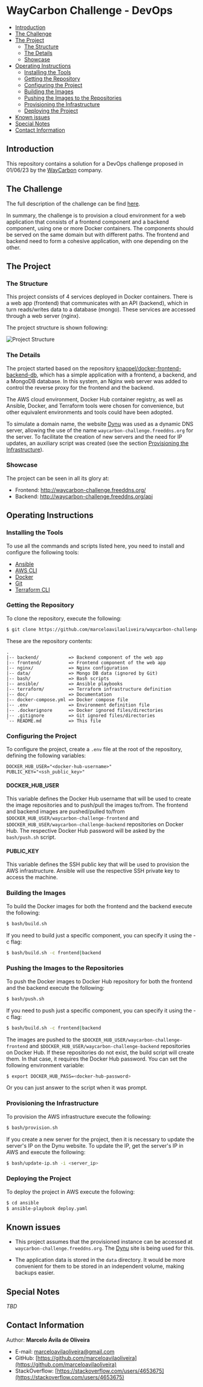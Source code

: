 # WayCarbon Challenge - DevOps #

- [Introduction](#introduction)
- [The Challenge](#the-challenge)
- [The Project](#the-project)
  - [The Structure](#the-structure)
  - [The Details](#the-details)
  - [Showcase](#showcase)
- [Operating Instructions](#operating-instructions)
  - [Installing the Tools](#installing-the-tools)
  - [Getting the Repository](#getting-the-repository)
  - [Configuring the Project](#configuring-the-project)
  - [Building the Images](#building-the-images)
  - [Pushing the Images to the Repositories](#pushing-the-Images-to-the-Repositories)
  - [Provisioning the Infrastructure](#provisioning-the-infrastructure)
  - [Deploying the Project](#deploying-the-project)
- [Known issues](#known-issues)
- [Special Notes](#special-notes)
- [Contact Information](#contact-information)

## Introduction ##

This repository contains a solution for a DevOps challenge proposed in 01/06/23 by the [WayCarbon](https://waycarbon.com/) company.

## The Challenge ##

The full description of the challenge can be find [here](doc/waycarbon-challenge.pdf).

In summary, the challenge is to provision a cloud environment for a web application that consists of a frontend component and a backend component, using one or more Docker containers. The components should be served on the same domain but with different paths. The frontend and backend need to form a cohesive application, with one depending on the other.

## The Project ##

### The Structure ###

This project consists of 4 services deployed in Docker containers. There is a web app (frontend) that communicates with an API (backend), which in turn reads/writes data to a database (mongo). These services are accessed through a web server (nginx).

The project structure is shown following: 

![Project Structure](doc/project-structure.png)

### The Details ###

The project started based on the repository [knaopel/docker-frontend-backend-db](https://github.com/knaopel/docker-frontend-backend-db), which has a simple application with a frontend, a backend, and a MongoDB database. In this system, an Nginx web server was added to control the reverse proxy for the frontend and the backend.

The AWS cloud environment, Docker Hub container registry, as well as Ansible, Docker, and Terraform tools were chosen for convenience, but other equivalent environments and tools could have been adopted.

To simulate a domain name, the website [Dynu](https://www.dynu.com/) was used as a dynamic DNS server, allowing the use of the name `waycarbon-challenge.freeddns.org` for the server. To facilitate the creation of new servers and the need for IP updates, an auxiliary script was created (see the section [Provisioning the Infrastructure](#provisioning-the-infrastructure)).

### Showcase ###

The project can be seen in all its glory at:

- Frontend: http://waycarbon-challenge.freeddns.org/
- Backend: http://waycarbon-challenge.freeddns.org/api

## Operating Instructions ##

### Installing the Tools ###

To use all the commands and scripts listed here, you need to install and configure the following tools:

- [Ansible](https://docs.ansible.com/ansible/latest/installation_guide/intro_installation.html)
- [AWS CLI](https://docs.aws.amazon.com/cli/latest/userguide/getting-started-install.html)
- [Docker](https://docs.docker.com/engine/install)
- [Git](https://git-scm.com/book/en/v2/Getting-Started-Installing-Git)
- [Terraform CLI](https://developer.hashicorp.com/terraform/tutorials/aws-get-started/install-cli)

### Getting the Repository ###

To clone the repository, execute the following:

```bash
$ git clone https://github.com/marceloavilaoliveira/waycarbon-challenge.git
```

These are the repository contents:

```
.
|-- backend/           => Backend component of the web app
|-- frontend/          => Frontend component of the web app
|-- nginx/             => Nginx configuration
|-- data/              => Mongo DB data (ignored by Git)
|-- bash/              => Bash scripts
|-- ansible/           => Ansible playbooks
|-- terraform/         => Terraform infrastructure definition
|-- doc/               => Documentation
|-- docker-compose.yml => Docker compose file
|-- .env               => Environment definition file
|-- .dockerignore      => Docker ignored files/directories
|-- .gitignore         => Git ignored files/directories
`-- README.md          => This file
```

### Configuring the Project ###

To configure the project, create a `.env` file at the root of the repository, defining the following variables:

```
DOCKER_HUB_USER="<docker-hub-username>"
PUBLIC_KEY="<ssh_public_key>"
```

#### DOCKER_HUB_USER ####

This variable defines the Docker Hub username that will be used to create the image repositories and to push/pull the images to/from. The frontend and backend images are pushed/pulled to/from `$DOCKER_HUB_USER/waycarbon-challenge-frontend` and `$DOCKER_HUB_USER/waycarbon-challenge-backend` repositories on Docker Hub. The respective Docker Hub password will be asked by the `bash/push.sh` script.

#### PUBLIC_KEY ####

This variable defines the SSH public key that will be used to provision the AWS infrastructure. Ansible will use the respective SSH private key to access the machine.

### Building the Images ###

To build the Docker images for both the frontend and the backend execute the following:

```bash
$ bash/build.sh
```

If you need to build just a specific component, you can specify it using the -c flag:

```bash
$ bash/build.sh -c frontend|backend
```

### Pushing the Images to the Repositories ###

To push the Docker images to Docker Hub repository for both the frontend and the backend execute the following:

```bash
$ bash/push.sh
```

If you need to push just a specific component, you can specify it using the -c flag:

```bash
$ bash/build.sh -c frontend|backend
```

The images are pushed to the `$DOCKER_HUB_USER/waycarbon-challenge-frontend` and `$DOCKER_HUB_USER/waycarbon-challenge-backend` repositories on Docker Hub. If these repositories do not exist, the build script will create them. In that case, it requires the Docker Hub password. You can set the following environment variable:

```bash
$ export DOCKER_HUB_PASS=<docker-hub-password>
```

Or you can just answer to the script when it was prompt.

### Provisioning the Infrastructure ###

To provision the AWS infrastructure execute the following:

```bash
$ bash/provision.sh
```

If you create a new server for the project, then it is necessary to update the server's IP on the Dynu website. To update the IP, get the server's IP in AWS and execute the following:

```bash
$ bash/update-ip.sh -i <server_ip>
```

### Deploying the Project ###

To deploy the project in AWS execute the following:

```bash
$ cd ansible
$ ansible-playbook deploy.yaml
```

## Known issues ##

- This project assumes that the provisioned instance can be accessed at `waycarbon-challenge.freeddns.org`. The [Dynu](https://www.dynu.com/) site is being used for this.

- The application data is stored in the `data` directory. It would be more convenient for them to be stored in an independent volume, making backups easier.

## Special Notes ##

*TBD*

## Contact Information ##

Author: **Marcelo Ávila de Oliveira**

- E-mail: [marceloavilaoliveira@gmail.com](marceloavilaoliveira@gmail.com)
- GitHub: [https://github.com/marceloavilaoliveira](https://github.com/marceloavilaoliveira)
- StackOverflow: [https://stackoverflow.com/users/4653675](https://stackoverflow.com/users/4653675)
